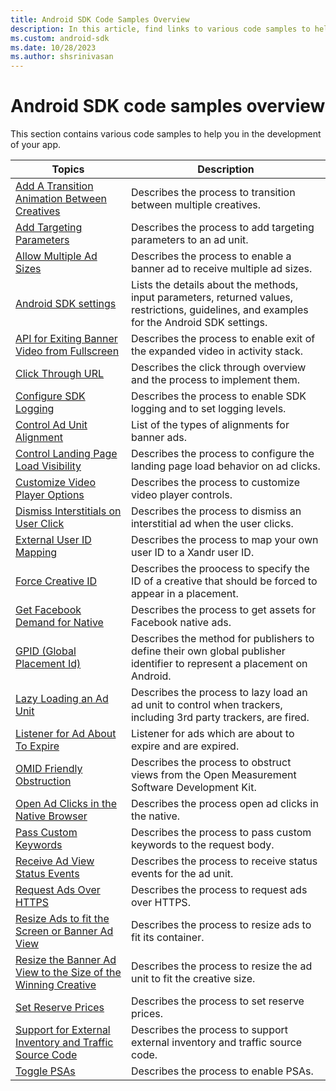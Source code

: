 ```yaml
---
title: Android SDK Code Samples Overview
description: In this article, find links to various code samples to help you in the development of your app. 
ms.custom: android-sdk
ms.date: 10/28/2023
ms.author: shsrinivasan
---
```


# Android SDK code samples overview

This section contains various code samples to help you in the development of your app.

| Topics | Description |
|---|---|
| [Add A Transition Animation Between Creatives](add-a-transition-animation-on-android.md) | Describes the process to transition between multiple creatives. |
| [Add Targeting Parameters](add-targeting-parameters-on-android.md) | Describes the process to add targeting parameters to an ad unit. |
| [Allow Multiple Ad Sizes](allow-multiple-ad-sizes-to-serve-into-a-banner-ad-view-on-android.md) | Describes the process to enable a banner ad to receive multiple ad sizes. |
| [Android SDK settings](android-sdk-settings.md) | Lists the details about the methods, input parameters, returned values, restrictions, guidelines, and examples for the Android SDK settings. |
| [API for Exiting Banner Video from Fullscreen](api-for-exiting-banner-video-from-fullscreen.md) | Describes the process to enable exit of the expanded video in activity stack. |
| [Click Through URL](click-through-url-on-android.md) | Describes the click through overview and the process to implement them. |
| [Configure SDK Logging](configure-sdk-logging-on-android.md) | Describes the process to enable SDK logging and to set logging levels. |
| [Control Ad Unit Alignment](control-ad-unit-alignment-on-android.md) | List of the types of alignments for banner ads. |
| [Control Landing Page Load Visibility](control-landing-page-load-visibility-on-android.md) | Describes the process to configure the landing page load behavior on ad clicks. |
| [Customize Video Player Options](customize-video-player-options-on-android.md) | Describes the process to customize video player controls. |
| [Dismiss Interstitials on User Click](dismiss-interstitials-on-user-click.md) | Describes the process to dismiss an interstitial ad when the user clicks. |
| [External User ID Mapping](user-id-s-mapping-on-android.md) | Describes the process to map your own user ID to a Xandr user ID. |
| [Force Creative ID](forcecreativeid-for-android.md) | Describes the proocess to specify the ID of a creative that should be forced to appear in a placement. |
| [Get Facebook Demand for Native](get-facebook-demand-for-native-on-android.md) | Describes the process to get assets for Facebook native ads. |
| [GPID (Global Placement Id)](android-sdk-code-samples-set-gpid.md) | Describes the method for publishers to define their own global publisher identifier to represent a placement on Android. |
| [Lazy Loading an Ad Unit](lazy-load-for-android.md) | Describes the process to lazy load an ad unit to control when trackers, including 3rd party trackers, are fired. |
| [Listener for Ad About To Expire](listener-for-onadabouttoexpire-on-android.md) | Listener for ads which are about to expire and are expired. |
| [OMID Friendly Obstruction](omid-friendly-obstruction-for-android.md) | Describes the process to obstruct views from the Open Measurement Software Development Kit. |
| [Open Ad Clicks in the Native Browser](open-ad-clicks-in-the-native-browser-on-android.md) | Describes the process open ad clicks in the native. |
| [Pass Custom Keywords](pass-custom-keywords-on-android.md) | Describes the process to pass custom keywords to the request body. |
| [Receive Ad View Status Events](receive-ad-view-status-events-on-android.md) | Describes the process to receive status events for the ad unit. |
| [Request Ads Over HTTPS](request-ads-over-https-on-android.md) | Describes the process to request ads over HTTPS. |
| [Resize Ads to fit the Screen or Banner Ad View](resize-ads-to-fit-the-screen-or-banner-ad-view-on-android.md) | Describes the process to resize ads to fit its container. |
| [Resize the Banner Ad View to the Size of the Winning Creative](resize-the-banner-ad-view-to-the-size-of-the-winning-creative-on-android.md) | Describes the process to resize the ad unit to fit the creative size. |
| [Set Reserve Prices](set-reserve-prices-on-ios.md) | Describes the process to set reserve prices. |
| [Support for External Inventory and Traffic Source Code](support-for-external-inventory-code-and-traffic-source-code-on-android.md) | Describes the process to support external inventory and traffic source code. |
| [Toggle PSAs](toggle-psas-on-android.md) | Describes the process to enable PSAs. |
